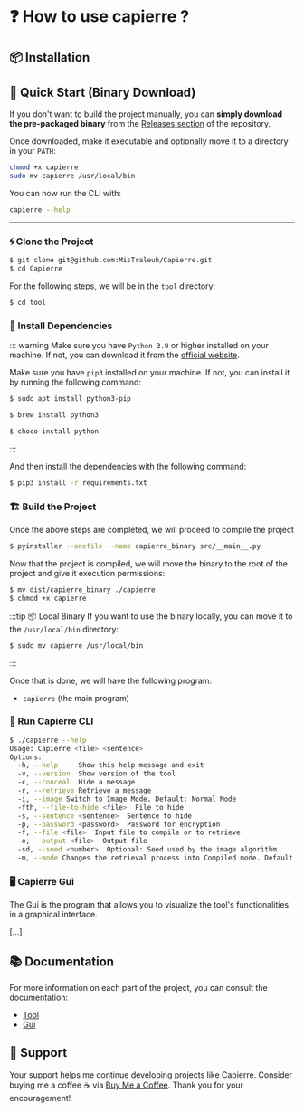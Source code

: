 # ❓ How to use capierre ?

## 📦 Installation

## 🚀 Quick Start (Binary Download)

If you don't want to build the project manually, you can **simply download the pre-packaged binary** from the [Releases section](https://github.com/MisTraleuh/Capierre/releases) of the repository.

Once downloaded, make it executable and optionally move it to a directory in your `PATH`:

```bash
chmod +x capierre
sudo mv capierre /usr/local/bin
```

You can now run the CLI with:

```bash
capierre --help
```

---

### 🌀  Clone the Project

```bash
$ git clone git@github.com:MisTraleuh/Capierre.git
$ cd Capierre
```

For the following steps, we will be in the ``tool`` directory:

```bash
$ cd tool
```

### 🧰 Install Dependencies

::: warning
Make sure you have ``Python 3.9`` or higher installed on your machine. If not, you can download it from the [official website](https://www.python.org/downloads/).

Make sure you have ``pip3`` installed on your machine. If not, you can install it by running the following command:

<CodeGroup>
  <CodeGroupItem title="Ubuntu">

```bash
$ sudo apt install python3-pip
```
  </CodeGroupItem>

  <CodeGroupItem title="MacOs">

```bash
$ brew install python3
```
  </CodeGroupItem>

  <CodeGroupItem title="Windows">

```bash
$ choco install python
```
  </CodeGroupItem>
</CodeGroup>

:::

And then install the dependencies with the following command:

```bash
$ pip3 install -r requirements.txt
```

### 🏗️ Build the Project

Once the above steps are completed, we will proceed to compile the project

```bash
$ pyinstaller --onefile --name capierre_binary src/__main__.py
```

Now that the project is compiled, we will move the binary to the root of the project and give it execution permissions:

```bash
$ mv dist/capierre_binary ./capierre
$ chmod +x capierre
```

:::tip 📦 Local Binary
If you want to use the binary locally, you can move it to the `/usr/local/bin` directory:

```bash
$ sudo mv capierre /usr/local/bin
```
:::

Once that is done, we will have the following program:

- `capierre` (the main program)

### 🎲 Run Capierre CLI

```bash
$ ./capierre --help
Usage: Capierre <file> <sentence>
Options:
  -h, --help     Show this help message and exit
  -v, --version  Show version of the tool
  -c, --conceal  Hide a message
  -r, --retrieve Retrieve a message
  -i, --image Switch to Image Mode. Default: Normal Mode
  -fth, --file-to-hide <file>  File to hide
  -s, --sentence <sentence>  Sentence to hide
  -p, --password <password>  Password for encryption
  -f, --file <file>  Input file to compile or to retrieve
  -o, --output <file>  Output file
  -sd, --seed <number>  Optional: Seed used by the image algorithm
  -m, --mode Changes the retrieval process into Compiled mode. Default is Compilation mode
```

### 🖥 Capierre Gui

The Gui is the program that allows you to visualize the tool's functionalities in a graphical interface.

[...]

## 📚 Documentation

For more information on each part of the project, you can consult the documentation:

- [Tool](./tool/Tool_Documentation.md)
- [Gui](./gui/Gui_Documentation.md)

## 💖 Support

Your support helps me continue developing projects like Capierre. Consider buying me a coffee ☕ via [Buy Me a Coffee](https://buymeacoffee.com/mistrale). Thank you for your encouragement!
